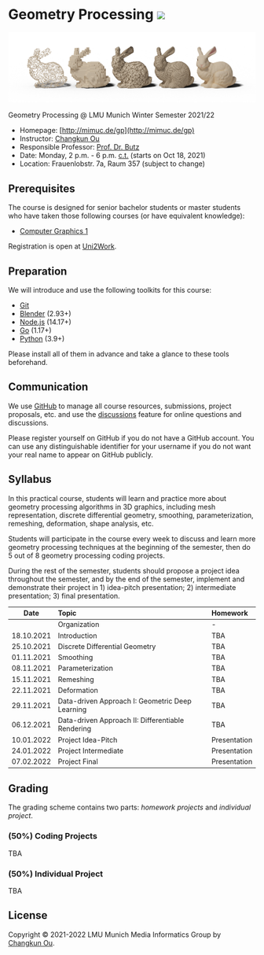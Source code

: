 # Geometry Processing ![](https://changkun.de/urlstat?mode=github&repo=mimuc/gp)

[![](./assets/teaser.png)](./assets/teaser-medium.png)

Geometry Processing @ LMU Munich Winter Semester 2021/22

- Homepage: [http://mimuc.de/gp](http://mimuc.de/gp)
- Instructor: [Changkun Ou](https://www.medien.ifi.lmu.de/team/changkun.ou/)
- Responsible Professor: [Prof. Dr. Butz](https://www.medien.ifi.lmu.de/team/andreas.butz/)
- Date: Monday, 2 p.m. - 6 p.m. [c.t.](https://en.wikipedia.org/wiki/Academic_quarter_(class_timing)) (starts on Oct 18, 2021)
- Location: Frauenlobstr. 7a, Raum 357 (subject to change)

## Prerequisites

The course is designed for senior bachelor students or master students
who have taken those following courses (or have equivalent knowledge):

- [Computer Graphics 1](https://www.medien.ifi.lmu.de/lehre/ss21/cg1/)

Registration is open at [Uni2Work](https://uni2work.ifi.lmu.de/course/W21/IfI/GP).

## Preparation

We will introduce and use the following toolkits for this course:

- [Git](https://git-scm.com/downloads)
- [Blender](https://www.blender.org/) (2.93+)
- [Node.js](https://nodejs.org/en/) (14.17+)
- [Go](https://golang.org/dl/) (1.17+)
- [Python](https://www.python.org/downloads/) (3.9+)

Please install all of them in advance and take a glance to these tools beforehand.

## Communication

We use [GitHub](https://github.com/mimuc/gp-ws2122) to manage all course resources, submissions, project proposals, etc. and use the [discussions](https://github.com/mimuc/gp-ws2122/discussions) feature for online questions and discussions.

Please register yourself on GitHub if you do not have a GitHub account. You can use any distinguishable identifier for your username if you do not want your real name to appear on GitHub publicly.

## Syllabus

In this practical course, students will learn and practice more about geometry processing algorithms in 3D graphics, including mesh representation, discrete differential geometry, smoothing, parameterization, remeshing, deformation, shape analysis, etc.

Students will participate in the course every week to discuss and learn more geometry processing techniques at the beginning of the semester, then do 5 out of 8 geometry processing coding projects.

During the rest of the semester, students should propose a project idea throughout the semester, and by the end of the semester, implement and demonstrate their project in 1) idea-pitch presentation; 2) intermediate presentation; 3) final presentation.


| Date | Topic | Homework |
|:----:|:------|:-----------------|
|           |Organization                   |-|-|
|18.10.2021 |Introduction                   | TBA | TBA |
|25.10.2021 |Discrete Differential Geometry | TBA | TBA |
|01.11.2021 |Smoothing                      | TBA | TBA |
|08.11.2021 |Parameterization               | TBA | TBA |
|15.11.2021 |Remeshing                      | TBA | TBA |
|22.11.2021 |Deformation                    | TBA | TBA |
|29.11.2021 |Data-driven Approach I: Geometric Deep Learning   | TBA | TBA |
|06.12.2021 |Data-driven Approach II: Differentiable Rendering | TBA | TBA |
|10.01.2022 |Project Idea-Pitch                                |Presentation| |
|24.01.2022 |Project Intermediate                              |Presentation| |
|07.02.2022 |Project Final                                     |Presentation| |

## Grading

The grading scheme contains two parts: _homework projects_ and _individual project_.

### (50%) Coding Projects

TBA

### (50%) Individual Project

TBA

## License

Copyright &copy; 2021-2022 LMU Munich Media Informatics Group by [Changkun Ou](https://changkun.de).
